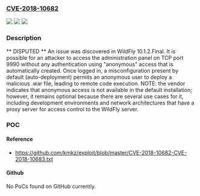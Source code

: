 ### [CVE-2018-10682](https://cve.mitre.org/cgi-bin/cvename.cgi?name=CVE-2018-10682)
![](https://img.shields.io/static/v1?label=Product&message=n%2Fa&color=blue)
![](https://img.shields.io/static/v1?label=Version&message=n%2Fa&color=blue)
![](https://img.shields.io/static/v1?label=Vulnerability&message=n%2Fa&color=brighgreen)

### Description

** DISPUTED ** An issue was discovered in WildFly 10.1.2.Final. It is possible for an attacker to access the administration panel on TCP port 9990 without any authentication using "anonymous" access that is automatically created. Once logged in, a misconfiguration present by default (auto-deployment) permits an anonymous user to deploy a malicious .war file, leading to remote code execution. NOTE: the vendor indicates that anonymous access is not available in the default installation; however, it remains optional because there are several use cases for it, including development environments and network architectures that have a proxy server for access control to the WildFly server.

### POC

#### Reference
- https://github.com/kmkz/exploit/blob/master/CVE-2018-10682-CVE-2018-10683.txt

#### Github
No PoCs found on GitHub currently.

